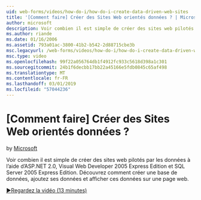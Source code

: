 ```yaml
---
uid: web-forms/videos/how-do-i/how-do-i-create-data-driven-web-sites
title: '[Comment faire] Créer des Sites Web orientés données ? | Microsoft Docs'
author: microsoft
description: Voir combien il est simple de créer des sites web pilotés par les données à l’aide d’ASP.NET 2.0, Visual Web Developer 2005 Express Edition et SQL Server 2005 Express Edition. En savoir plus...
ms.author: riande
ms.date: 01/16/2006
ms.assetid: 793a01ac-3800-41b2-b542-2d88715cbe3b
msc.legacyurl: /web-forms/videos/how-do-i/how-do-i-create-data-driven-web-sites
msc.type: video
ms.openlocfilehash: 99f22a056764db1f4912fc933c5618d398a1c301
ms.sourcegitcommit: 24b1f6decbb17bb22a45166e5fdb0845c65af498
ms.translationtype: MT
ms.contentlocale: fr-FR
ms.lasthandoff: 03/01/2019
ms.locfileid: "57044236"
---
```

<a name="how-do-i-create-data-driven-web-sites"></a>[Comment faire] Créer des Sites Web orientés données ?
====================
by [Microsoft](https://github.com/microsoft)

Voir combien il est simple de créer des sites web pilotés par les données à l’aide d’ASP.NET 2.0, Visual Web Developer 2005 Express Edition et SQL Server 2005 Express Edition. Découvrez comment créer une base de données, ajoutez ses données et afficher ces données sur une page web.

[&#9654;Regardez la vidéo (13 minutes)](https://channel9.msdn.com/Blogs/ASP-NET-Site-Videos/how-do-i-create-data-driven-web-sites)
